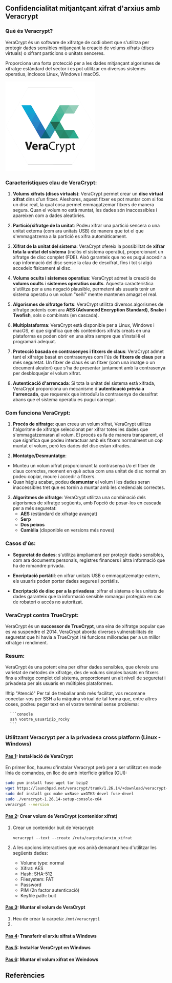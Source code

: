 
## Confidencialitat mitjantçant xifrat d'arxius amb Veracrypt

### Què és Veracrypt?

VeraCrypt és un software de xifratge de codi obert que s'utilitza per protegir dades sensibles mitjançant la creació de volums xifrats (discs virtuals) o xifrant particions o unitats senceres. 

Proporciona una forta protecció per a les dades mitjançant algorismes de xifratge estàndard del sector i es pot utilitzar en diversos sistemes operatius, inclosos Linux, Windows i macOS.

![](img/vera.png)

### Característiques clau de VeraCrypt:
1. **Volums xifrats (discs virtuals)**: VeraCrypt permet crear un **disc virtual xifrat** dins d'un fitxer. Aleshores, aquest fitxer es pot muntar com si fos un disc real, la qual cosa permet emmagatzemar fitxers de manera segura. Quan el volum no està muntat, les dades són inaccessibles i apareixen com a dades aleatòries.

2. **Partició/xifratge de la unitat**: Podeu xifrar una partició sencera o una unitat externa (com ara unitats USB) de manera que tot el que s'emmagatzema a la partició es xifra automàticament.

3. **Xifrat de la unitat del sistema**: VeraCrypt ofereix la possibilitat de **xifrar tota la unitat del sistema** (inclòs el sistema operatiu), proporcionant un xifratge de disc complet (FDE). Això garanteix que no es pugui accedir a cap informació del disc sense la clau de desxifrat, fins i tot si algú accedeix físicament al disc.

4. **Volums ocults i sistemes operatius**: VeraCrypt admet la creació de **volums ocults** i **sistemes operatius ocults**. Aquesta característica s'utilitza per a una negació plausible, permetent als usuaris tenir un sistema operatiu o un volum "señí" mentre mantenen amagat el real.

5. **Algorismes de xifratge forts**: VeraCrypt utilitza diversos algorismes de xifratge potents com ara **AES (Advanced Encryption Standard)**, **Snake** i **Twofish**, sols o combinats (en cascada).

6. **Multiplataforma**: VeraCrypt està disponible per a Linux, Windows i macOS, el que significa que els contenidors xifrats creats en una plataforma es poden obrir en una altra sempre que s'instal·li el programari adequat.

7. **Protecció basada en contrasenyes i fitxers de claus**: VeraCrypt admet tant el xifratge basat en contrasenyes com l'ús de **fitxers de claus** per a més seguretat. Un fitxer de claus és un fitxer (com una imatge o un document aleatori) que s'ha de presentar juntament amb la contrasenya per desbloquejar el volum xifrat.

8. **Autenticació d'arrencada**: Si tota la unitat del sistema està xifrada, VeraCrypt proporciona un mecanisme d'**autenticació prèvia a l'arrencada**, que requereix que introduïu la contrasenya de desxifrat abans que el sistema operatiu es pugui carregar.

### Com funciona VeraCrypt:
1. **Procés de xifratge**: quan creeu un volum xifrat, VeraCrypt utilitza l'algoritme de xifratge seleccionat per xifrar totes les dades que s'emmagatzemaran al volum. El procés es fa de manera transparent, el que significa que podeu interactuar amb els fitxers normalment un cop muntat el volum, però les dades del disc estan xifrades.

2. **Montatge/Desmuntatge**:
 - Munteu un volum xifrat proporcionant la contrasenya i/o el fitxer de claus correctes, moment en què actua com una unitat de disc normal on podeu copiar, moure i accedir a fitxers.
 - Quan hàgiu acabat, podeu **desmuntar** el volum i les dades seran inaccessibles tret que es tornin a muntar amb les credencials correctes.

3. **Algoritmes de xifratge**: VeraCrypt utilitza una combinació dels algorismes de xifratge següents, amb l'opció de posar-los en cascada per a més seguretat:
      - **AES** (estàndard de xifratge avançat)
      - **Serp**
      - **Dos peixos**
      - **Camèlia** (disponible en versions més noves)

### Casos d'ús:
- **Seguretat de dades**: s'utilitza àmpliament per protegir dades sensibles, com ara documents personals, registres financers i altra informació que ha de romandre privada.

- **Encriptació portàtil**: en xifrar unitats USB o emmagatzematge extern, els usuaris poden portar dades segures i portàtils.

- **Encriptació de disc per a la privadesa**: xifrar el sistema o les unitats de dades garanteix que la informació sensible romangui protegida en cas de robatori o accés no autoritzat.

### VeraCrypt contra TrueCrypt:
VeraCrypt és un **successor de TrueCrypt**, una eina de xifratge popular que es va suspendre el 2014. VeraCrypt aborda diverses vulnerabilitats de seguretat que hi havia a TrueCrypt i té funcions millorades per a un millor xifratge i rendiment.

### Resum:
VeraCrypt és una potent eina per xifrar dades sensibles, que ofereix una varietat de mètodes de xifratge, des de volums simples basats en fitxers fins a xifratge complet del sistema, proporcionant un alt nivell de seguretat i privadesa per als usuaris en múltiples plataformes.

!!!tip "Atenció"
    Per tal de treballar amb més facilitat, vos recomane conectar-vos per SSH a la màquina virtual de tal forma que, entre altres coses, podreu pegar text en el vostre terminal sense problema:

      ```console
      ssh vostre_usuari@ip_rocky
      ```

### Utilitzant Veracrypt per a la privadesa cross platform (Linux - Windows)

#### <u>Pas 1</u>: Instal·lació de VeraCrypt

En primer lloc, haureu d'instalar Veracrypt però per a ser utilitzat en mode línia de comandos, en lloc de amb interficie gràfica (GUI):

```bash
sudo yum install fuse wget tar bzip2
wget https://launchpad.net/veracrypt/trunk/1.26.14/+download/veracrypt-1.26.14-setup.tar.bz2
sudo dnf install gcc make wxBase wxGTK3-devel fuse-devel
sudo ./veracrypt-1.26.14-setup-console-x64
veracrypt --version
```

#### <u>Pas 2</u>: Crear volum de VeraCrypt (contenidor xifrat)

1. Crear un contenidor buit de Veracrypt:

      `veracrypt --text --create /ruta/carpeta/arxiu_xifrat`

2. A les opcions interactives que vos anirà demanant heu d'utilitzar les següents dades:
      + Volume type: normal
      + Xifrat: AES
      + Hash: SHA-512
      + Filesystem: FAT
      + Password
      + PIM (2n factor autenticació)
      + Keyfile path: buit


#### <u>Pas 3</u>: Muntar el volum de VeraCrypt

1. Heu de crear la carpeta: `/mnt/veracrypt1`
2. 

#### <u>Pas 4</u>: Transferir el arxiu xifrat a Windows

#### <u>Pas 5</u>: Instal·lar VeraCrypt en Windows

#### <u>Pas 6</u>: Muntar el volum xifrat en Weindows






## Referències






